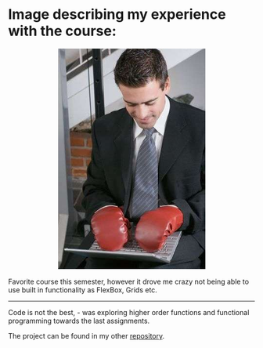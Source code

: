 # Image describing my experience with the course:
<div style="text-align: center;">
  <img src="./img/forcedHandicap.jpg">
</div>

Favorite course this semester, however it drove me crazy not being able to use built in functionality as FlexBox, Grids etc. 

---

Code is not the best, - was exploring higher order functions and functional programming towards the last assignments.

The project can be found in my other [repository](https://github.com/Lekesoldat/DroneLOAN).